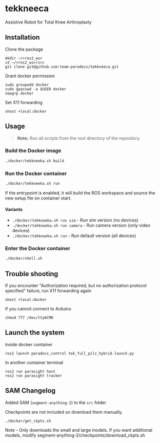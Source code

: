 # tekkneeca
Assistive Robot for Total Knee Arthroplasty

## Installation

Clone the package

```
mkdir ~/<ros2_ws>
cd ~/<ros2_ws>/src
git clone git@github.com:team-paradocs/tekkneeca.git
```

Grant docker permission
```
sudo groupadd docker
sudo gpasswd -a $USER docker
newgrp docker
```

Set X11 forwarding 
```
xhost +local:docker
```

## Usage

> **Note:** Run all scripts from the root directory of the repository.

### Build the Docker image

```bash
./docker/tekkneeka.sh build
```

### Run the Docker container

```bash
./docker/tekkneeka.sh run
```
If the entrypoint is enabled, it will build the ROS workspace and source the new setup file on container start.

#### Variants

- `./docker/tekkneeka.sh run sim` - Run sim version (no devices)
- `./docker/tekkneeka.sh run camera` - Run camera version (only video devices)
- `./docker/tekkneeka.sh run` - Run default version (all devices)

### Enter the Docker container

```bash
./docker/shell.sh
```

## Trouble shooting

If you encounter "Authorization required, but no authorization protocol specified" failure, run X11 forwarding again

```
xhost +local:docker
```
  
If you cannot connect to Arduino
```  
chmod 777 /dev/ttyACM0
```

## Launch the system

Inside docker container
```
ros2 launch paradocs_control tek_full_pilz_hybrid.launch.py
```

In another container terminal
```
ros2 run parasight host
ros2 run parasight tracker
```

## SAM Changelog
Added SAM (`segment-anything-2`) to the `src` folder

Checkpoints are not included so download them manually.
``` 
./docker/get_ckpts.sh
```

Note - Only downloads the small and large models. If you want additional models, modify segment-anything-2/checkpoints/download_ckpts.sh

